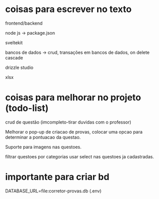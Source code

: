 # coisas para escrever no texto

frontend/backend

node js -> package.json

sveltekit

bancos de dados -> crud, transações em bancos de dados, on delete cascade

drizzle studio

xlsx




# coisas para melhorar no projeto (todo-list)

crud de questão (imcompleto-tirar duvidas com o professor)

Melhorar o pop-up de criacao de provas, colocar uma opcao para determinar a pontuacao da questao.

Suporte para imagens nas questoes.

filtrar questoes por categorias usar select nas questoes ja cadastradas.

# importante para criar bd
DATABASE_URL=file:corretor-provas.db (.env)
